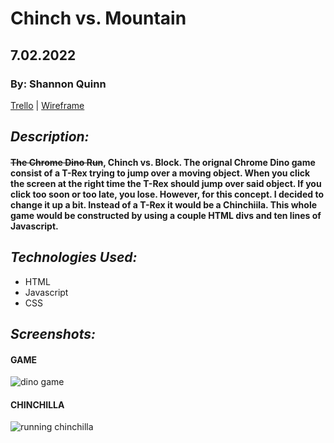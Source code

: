 # **Chinch vs. Mountain**

## 7.02.2022
### By: Shannon Quinn
[Trello](https://trello.com/b/QpxxqLTW/chinch-vs-block) |  [Wireframe](https://wireframe.cc/pro/edit/563321)

## *Description:*

#### ~~The Chrome Dino Run~~, Chinch vs. Block. The orignal Chrome Dino game consist of a T-Rex trying to jump over a moving object. When you click the screen at the right time the T-Rex should jump over said object. If you click too soon or too late, you lose. However, for this concept. I decided to change it up a bit. Instead of a T-Rex it would be a Chinchiila. This whole game would be constructed by using a couple HTML divs and ten lines of Javascript.

## *Technologies Used:*
* HTML
* Javascript
* CSS
 
## *Screenshots:*

#### GAME 
![dino game](https://user-images.githubusercontent.com/107195049/177011677-c3f2e3c8-1bcc-414f-ab7a-f771e352aea3.gif)

#### CHINCHILLA
![running chinchilla](https://user-images.githubusercontent.com/107195049/177011679-5703d346-0c2d-4851-893e-15c6b0f0042b.gif)
